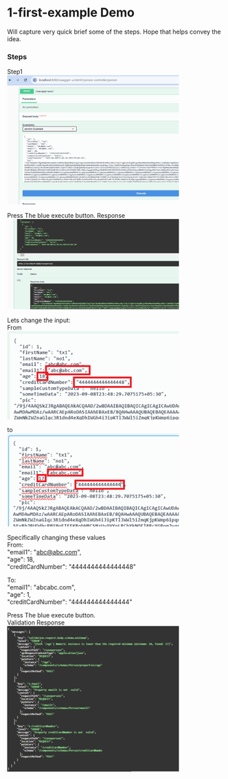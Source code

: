 # 1-first-example Demo #

Will capture very quick brief some of the steps.
Hope that helps convey the idea.

### Steps ###
Step1  
<img src="imgs/screen1.png" alt="Step1" width="400"/>

Press The blue execute button.
Response  
<img src="imgs/screen2.png" alt="Response" width="400"/>   

Lets change the input:  
From   
<img src="imgs/screen3.png" alt="Response" width="400"/>   
to    
<img src="imgs/screen4.png" alt="Response" width="400"/>  

Specifically changing these values   
From:   
"email1": "abc@abc.com",   
"age": 18,   
"creditCardNumber": "4444444444444448"    

To:   
"email1": "abcabc.com",   
"age": 1,   
"creditCardNumber": "444444444444444"   

Press The blue execute button.   
Validation Response   
<img src="imgs/screen5.png" alt="Response" width="400"/> 

